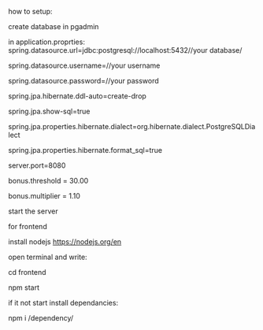 how to setup:

create database in pgadmin

in application.proprties:
spring.datasource.url=jdbc:postgresql://localhost:5432//your database/

spring.datasource.username=//your username

spring.datasource.password=//your password

spring.jpa.hibernate.ddl-auto=create-drop

spring.jpa.show-sql=true

spring.jpa.properties.hibernate.dialect=org.hibernate.dialect.PostgreSQLDialect

spring.jpa.properties.hibernate.format_sql=true

server.port=8080

bonus.threshold = 30.00

bonus.multiplier = 1.10

start the server

for frontend 

install nodejs https://nodejs.org/en

open terminal and write:

cd frontend

npm start

if it not start install dependancies:

npm i /dependency/
